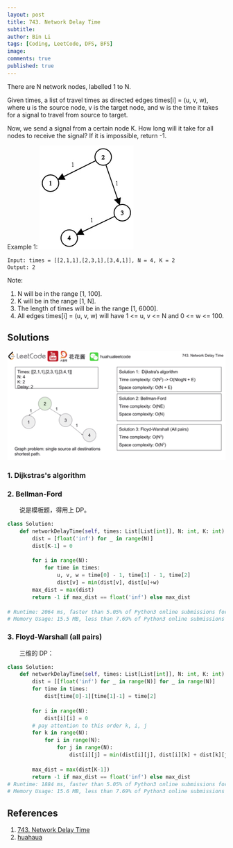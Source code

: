 ```yaml
---
layout: post
title: 743. Network Delay Time
subtitle: 
author: Bin Li
tags: [Coding, LeetCode, DFS, BFS]
image: 
comments: true
published: true
---
```


There are N network nodes, labelled 1 to N.

Given times, a list of travel times as directed edges times[i] = (u, v, w), where u is the source node, v is the target node, and w is the time it takes for a signal to travel from source to target.

Now, we send a signal from a certain node K. How long will it take for all nodes to receive the signal? If it is impossible, return -1.


Example 1:
![](/img/media/15687074095955.jpg)

```
Input: times = [[2,1,1],[2,3,1],[3,4,1]], N = 4, K = 2
Output: 2
```

Note:

1. N will be in the range [1, 100].
2. K will be in the range [1, N].
3. The length of times will be in the range [1, 6000].
4. All edges times[i] = (u, v, w) will have 1 <= u, v <= N and 0 <= w <= 100.


## Solutions
![-w1712](/img/media/15687085428814.jpg)

### 1. Dijkstras's algorithm
### 2. Bellman-Ford
　　说是模板题，得用上 DP。
```python
class Solution:
    def networkDelayTime(self, times: List[List[int]], N: int, K: int) -> int:
        dist = [float('inf') for _ in range(N)]
        dist[K-1] = 0
        
        for i in range(N):
            for time in times:
                u, v, w = time[0] - 1, time[1] - 1, time[2]
                dist[v] = min(dist[v], dist[u]+w)
        max_dist = max(dist)
        return -1 if max_dist == float('inf') else max_dist

# Runtime: 2064 ms, faster than 5.05% of Python3 online submissions for Network Delay Time.
# Memory Usage: 15.5 MB, less than 7.69% of Python3 online submissions for Network Delay Time.
```

### 3. Floyd-Warshall (all pairs)
　　三维的 DP：

```python
class Solution:
    def networkDelayTime(self, times: List[List[int]], N: int, K: int) -> int:
        dist = [[float('inf') for _ in range(N)] for _ in range(N)]
        for time in times:
            dist[time[0]-1][time[1]-1] = time[2]
        
        for i in range(N):
            dist[i][i] = 0
        # pay attention to this order k, i, j
        for k in range(N):
            for i in range(N):
                for j in range(N):
                    dist[i][j] = min(dist[i][j], dist[i][k] + dist[k][j])
                    
        max_dist = max(dist[K-1])
        return -1 if max_dist == float('inf') else max_dist
# Runtime: 1884 ms, faster than 5.05% of Python3 online submissions for Network Delay Time.
# Memory Usage: 15.6 MB, less than 7.69% of Python3 online submissions for Network Delay Time.
```
## References
1. [743. Network Delay Time](https://leetcode.com/problems/network-delay-time/)
2. [huahaua](http://zxi.mytechroad.com/blog/graph/leetcode-743-network-delay-time/)